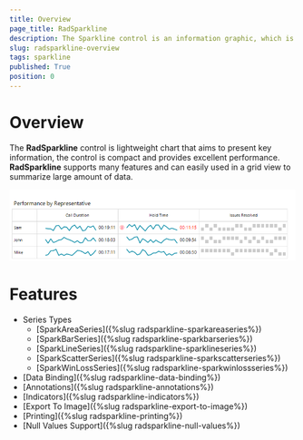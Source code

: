 ```yaml
---
title: Overview
page_title: RadSparkline
description: The Sparkline control is an information graphic, which is characterized by small size, excellent performance
slug: radsparkline-overview
tags: sparkline
published: True
position: 0
---
```



# Overview

The __RadSparkline__ control is lightweight chart that aims to present key information, the control is compact and provides excellent performance. __RadSparkline__ supports many features and can easily used in a grid view to summarize large amount of data.


 ![](images/sparkline-overview001.png)

# Features

* Series Types
    * [SparkAreaSeries]({%slug radsparkline-sparkareaseries%})
    * [SparkBarSeries]({%slug radsparkline-sparkbarseries%})
    * [SparkLineSeries]({%slug radsparkline-sparklineseries%})
    * [SparkScatterSeries]({%slug radsparkline-sparkscatterseries%})
    * [SparkWinLossSeries]({%slug radsparkline-sparkwinlossseries%})
* [Data Binding]({%slug radsparkline-data-binding%})
* [Annotations]({%slug radsparkline-annotations%})
* [Indicators]({%slug radsparkline-indicators%})
* [Export To Image]({%slug radsparkline-export-to-image%})
* [Printing]({%slug radsparkline-printing%})
* [Null Values Support]({%slug radsparkline-null-values%})